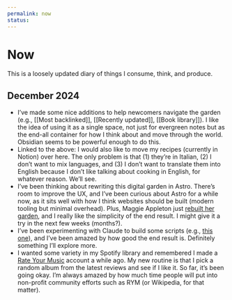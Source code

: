 ```yaml
---
permalink: now
status: 
---
```

# Now

This is a loosely updated diary of things I consume, think, and produce.

## December 2024

- I’ve made some nice additions to help newcomers navigate the garden (e.g., [[Most backlinked]], [[Recently updated]], [[Book library]]). I like the idea of using it as a single space, not just for evergreen notes but as the end-all container for how I think about and move through the world. Obsidian seems to be powerful enough to do this.
- Linked to the above: I would also like to move my recipes (currently in Notion) over here. The only problem is that (1) they’re in Italian, (2) I don’t want to mix languages, and (3) I don’t want to translate them into English because I don’t like talking about cooking in English, for whatever reason. We’ll see.
- I’ve been thinking about rewriting this digital garden in Astro. There’s room to improve the UX, and I’ve been curious about Astro for a while now, as it sits well with how I think websites should be built (modern tooling but minimal overhead). Plus, Maggie Appleton just [rebuilt her garden](https://github.com/MaggieAppleton/maggieappleton.com-V3), and I really like the simplicity of the end result. I might give it a try in the next few weeks (months?).
- I’ve been experimenting with Claude to build some scripts (e.g., [this one](https://github.com/aldesantis/rss-feed-summarizer)), and I’ve been amazed by how good the end result is. Definitely something I’ll explore more.
- I wanted some variety in my Spotify library and remembered I made a [Rate Your Music](https://rateyourmusic.com/) account a while ago. My new routine is that I pick a random album from the latest reviews and see if I like it. So far, it’s been going okay. I’m always amazed by how much time people will put into non-profit community efforts such as RYM (or Wikipedia, for that matter).
